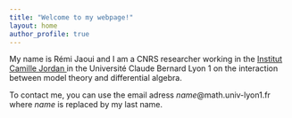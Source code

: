 ```yaml
---
title: "Welcome to my webpage!"
layout: home
author_profile: true
---
```



My name is Rémi Jaoui and I am a CNRS researcher working in the <a href="http://math.univ-lyon1.fr/?lang=fr"> Institut Camille Jordan </a> in the Université Claude Bernard Lyon 1 on the interaction between model theory and differential algebra. 

To contact me, you can use the email adress <i>name</i>@math.univ-lyon1.fr where <i>name</i> is replaced by my last name. 
  
  
  

